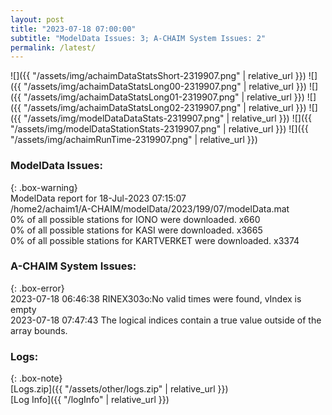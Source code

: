 ```yaml
---
layout: post
title: "2023-07-18 07:00:00"
subtitle: "ModelData Issues: 3; A-CHAIM System Issues: 2"
permalink: /latest/
---
```


![]({{ "/assets/img/achaimDataStatsShort-2319907.png" | relative_url }})
![]({{ "/assets/img/achaimDataStatsLong00-2319907.png" | relative_url }})
![]({{ "/assets/img/achaimDataStatsLong01-2319907.png" | relative_url }})
![]({{ "/assets/img/achaimDataStatsLong02-2319907.png" | relative_url }})
![]({{ "/assets/img/modelDataDataStats-2319907.png" | relative_url }})
![]({{ "/assets/img/modelDataStationStats-2319907.png" | relative_url }})
![]({{ "/assets/img/achaimRunTime-2319907.png" | relative_url }})


### ModelData Issues:  
  
{: .box-warning}  
 ModelData report for 18-Jul-2023 07:15:07   
 /home2/achaim1/A-CHAIM/modelData/2023/199/07/modelData.mat   
 0% of all possible stations for IONO were downloaded. x660   
 0% of all possible stations for KASI were downloaded. x3665   
 0% of all possible stations for KARTVERKET were downloaded. x3374   
  
### A-CHAIM System Issues:  
  
{: .box-error}  
2023-07-18 06:46:38 RINEX303o:No valid times were found, vIndex is empty  
2023-07-18 07:47:43 The logical indices contain a true value outside of the array bounds.  

### Logs:  
  
{: .box-note}  
[Logs.zip]({{ "/assets/other/logs.zip" | relative_url }})  
[Log Info]({{ "/logInfo" | relative_url }})  
